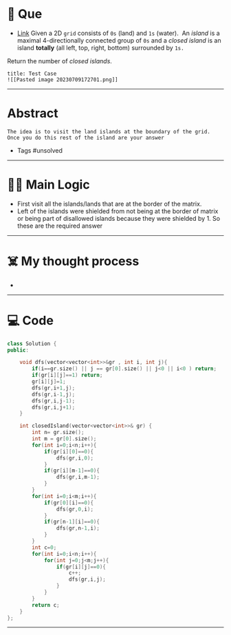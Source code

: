 # 🧩 Que
- [Link](https://leetcode.com/problems/number-of-closed-islands/)
Given a 2D `grid` consists of `0s` (land) and `1s` (water).  An _island_ is a maximal 4-directionally connected group of `0s` and a _closed island_ is an island **totally** (all left, top, right, bottom) surrounded by `1s.`

Return the number of _closed islands_.
```ad-question
title: Test Case
![[Pasted image 20230709172701.png]]
```

---
# Abstract
```ad-abstract
The idea is to visit the land islands at the boundary of the grid. Once you do this rest of the island are your answer
```

- Tags #unsolved 
--- 
# 🕵️‍♂️ Main Logic
- First visit all the islands/lands that are at the border of the matrix.
- Left of the islands were shielded from not being at the border of matrix or being part of disallowed islands because they were shielded by 1. So these are the required answer

---
# ☠️ My thought process
- 
---

# 💻 Code
```cpp
class Solution {
public:

    void dfs(vector<vector<int>>&gr , int i, int j){
        if(i==gr.size() || j == gr[0].size() || j<0 || i<0 ) return;
        if(gr[i][j]==1) return;
        gr[i][j]=1;
        dfs(gr,i+1,j);
        dfs(gr,i-1,j);
        dfs(gr,i,j-1);
        dfs(gr,i,j+1);
    }

    int closedIsland(vector<vector<int>>& gr) {
        int n= gr.size();
        int m = gr[0].size();
        for(int i=0;i<n;i++){
            if(gr[i][0]==0){
                dfs(gr,i,0);
            }
            if(gr[i][m-1]==0){
                dfs(gr,i,m-1);
            }
        }
        for(int i=0;i<m;i++){
            if(gr[0][i]==0){
                dfs(gr,0,i);
            }
            if(gr[n-1][i]==0){
                dfs(gr,n-1,i);
            }
        }
        int c=0;
        for(int i=0;i<n;i++){
            for(int j=0;j<m;j++){
                if(gr[i][j]==0){
                    c++;
                    dfs(gr,i,j);
                }
            }
        }
        return c;
    }
};
```
---
